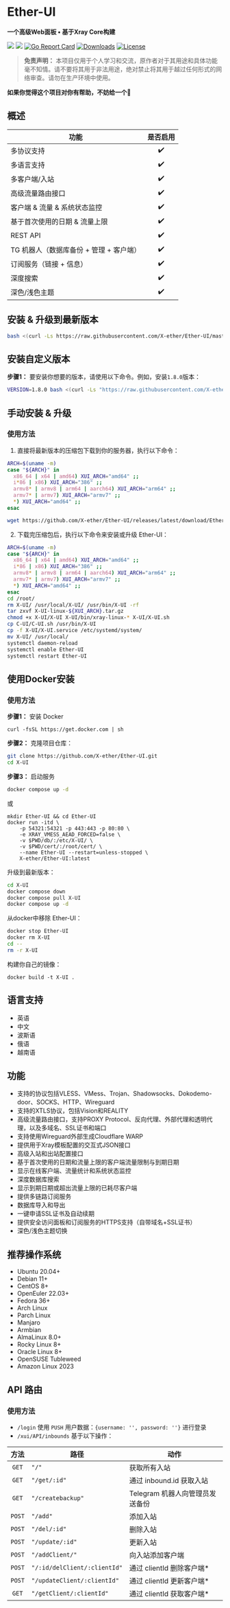 # Ether-UI
**一个高级Web面板 • 基于Xray Core构建**

![](https://img.shields.io/github/v/release/X-ether/Ether-UI.svg)
![](https://img.shields.io/docker/pulls/X-ether/Ether-UI.svg)
[![Go Report Card](https://goreportcard.com/badge/github.com/X-ether/Ether-UI)](https://goreportcard.com/report/github.com/X-ether/Ether-UI)
[![Downloads](https://img.shields.io/github/downloads/X-ether/Ether-UI/total.svg)](https://img.shields.io/github/downloads/X-ether/Ether-UI/total.svg)
[![License](https://img.shields.io/badge/license-GPL%20V3-blue.svg?longCache=true)](https://www.gnu.org/licenses/gpl-3.0.en.html)

> **免责声明：** 本项目仅用于个人学习和交流，原作者对于其用途和具体功能毫不知情。请不要将其用于非法用途，绝对禁止将其用于越过任何形式的网络审查。请勿在生产环境中使用。

**如果你觉得这个项目对你有帮助，不妨给一个**:star2:

## 概述
| 功能                                   |      是否启用       |
| -------------------------------------- | :----------------: |
| 多协议支持                             | :heavy_check_mark: |
| 多语言支持                             | :heavy_check_mark: |
| 多客户端/入站                          | :heavy_check_mark: |
| 高级流量路由接口                       | :heavy_check_mark: |
| 客户端 & 流量 & 系统状态监控           | :heavy_check_mark: |
| 基于首次使用的日期 & 流量上限          | :heavy_check_mark: |
| REST API                               | :heavy_check_mark: |
| TG 机器人（数据库备份 + 管理 + 客户端）| :heavy_check_mark: |
| 订阅服务（链接 + 信息）                | :heavy_check_mark: |
| 深度搜索                               | :heavy_check_mark: |
| 深色/浅色主题                          | :heavy_check_mark: |

## 安装 & 升级到最新版本

```sh
bash <(curl -Ls https://raw.githubusercontent.com/X-ether/Ether-UI/master/install.sh)
```

## 安装自定义版本

**步骤1：** 要安装你想要的版本，请使用以下命令。例如，安装`1.8.0`版本：

```sh
VERSION=1.8.0 bash <(curl -Ls "https://raw.githubusercontent.com/X-ether/Ether-UI/refs/tags/$VERSION/install.sh") $VERSION
```

## 手动安装 & 升级

### 使用方法

1. 直接将最新版本的压缩包下载到你的服务器，执行以下命令：

```sh
ARCH=$(uname -m)
case "${ARCH}" in
  x86_64 | x64 | amd64) XUI_ARCH="amd64" ;;
  i*86 | x86) XUI_ARCH="386" ;;
  armv8* | armv8 | arm64 | aarch64) XUI_ARCH="arm64" ;;
  armv7* | armv7) XUI_ARCH="armv7" ;;
  *) XUI_ARCH="amd64" ;;
esac

wget https://github.com/X-ether/Ether-UI/releases/latest/download/Ether-UI-linux-${XUI_ARCH}.tar.gz
```

2. 下载完压缩包后，执行以下命令来安装或升级 Ether-UI：

```sh
ARCH=$(uname -m)
case "${ARCH}" in
  x86_64 | x64 | amd64) XUI_ARCH="amd64" ;;
  i*86 | x86) XUI_ARCH="386" ;;
  armv8* | armv8 | arm64 | aarch64) XUI_ARCH="arm64" ;;
  armv7* | armv7) XUI_ARCH="armv7" ;;
  *) XUI_ARCH="amd64" ;;
esac
cd /root/
rm X-UI/ /usr/local/X-UI/ /usr/bin/X-UI -rf
tar zxvf X-UI-linux-${XUI_ARCH}.tar.gz
chmod +x X-UI/X-UI X-UI/bin/xray-linux-* X-UI/X-UI.sh
cp C-UI/C-UI.sh /usr/bin/X-UI
cp -f X-UI/X-UI.service /etc/systemd/system/
mv X-UI/ /usr/local/
systemctl daemon-reload
systemctl enable Ether-UI
systemctl restart Ether-UI
```

## 使用Docker安装

### 使用方法

**步骤1：** 安装 Docker

```shell
curl -fsSL https://get.docker.com | sh
```

**步骤2：** 克隆项目仓库：

```sh
git clone https://github.com/X-ether/Ether-UI.git
cd X-UI
```

**步骤3：** 启动服务

```sh
docker compose up -d
```

或

```shell
mkdir Ether-UI && cd Ether-UI
docker run -itd \
    -p 54321:54321 -p 443:443 -p 80:80 \
    -e XRAY_VMESS_AEAD_FORCED=false \
    -v $PWD/db/:/etc/X-UI/ \
    -v $PWD/cert/:/root/cert/ \
    --name Ether-UI --restart=unless-stopped \
    X-ether/Ether-UI:latest
```

升级到最新版本：

```sh
cd X-UI
docker compose down
docker compose pull X-UI
docker compose up -d
```

从docker中移除 Ether-UI：

```sh
docker stop Ether-UI
docker rm X-UI
cd --
rm -r X-UI
```

构建你自己的镜像：

```shell
docker build -t X-UI .
```

## 语言支持

- 英语
- 中文
- 波斯语
- 俄语
- 越南语

## 功能

- 支持的协议包括VLESS、VMess、Trojan、Shadowsocks、Dokodemo-door、SOCKS、HTTP、Wireguard
- 支持的XTLS协议，包括Vision和REALITY
- 高级流量路由接口，支持PROXY Protocol、反向代理、外部代理和透明代理，以及多域名、SSL证书和端口
- 支持使用Wireguard外部生成Cloudflare WARP
- 提供用于Xray模板配置的交互式JSON接口
- 高级入站和出站配置接口
- 基于首次使用的日期和流量上限的客户端流量限制与到期日期
- 显示在线客户端、流量统计和系统状态监控
- 深度数据库搜索
- 显示到期日期或超出流量上限的已耗尽客户端
- 提供多链路订阅服务
- 数据库导入和导出
- 一键申请SSL证书及自动续期
- 提供安全访问面板和订阅服务的HTTPS支持（自带域名+SSL证书）
- 深色/浅色主题切换

## 推荐操作系统

- Ubuntu 20.04+
- Debian 11+
- CentOS 8+
- OpenEuler 22.03+
- Fedora 36+
- Arch Linux
- Parch Linux
- Manjaro
- Armbian
- AlmaLinux 8.0+
- Rocky Linux 8+
- Oracle Linux 8+
- OpenSUSE Tubleweed
- Amazon Linux 2023

## API 路由

### 使用方法

- `/login` 使用 `PUSH` 用户数据：`{username: '', password: ''}` 进行登录
- `/xui/API/inbounds` 基于以下操作：

| 方法 | 路径                                 | 动作                                     |
| :--: | ------------------------------------ | ---------------------------------------- |
| `GET`  | `"/"`                              | 获取所有入站                            |
| `GET`  | `"/get/:id"`                       | 通过 inbound.id 获取入站                 |
| `GET`  | `"/createbackup"`                  | Telegram 机器人向管理员发送备份          |
| `POST` | `"/add"`                           | 添加入站                                |
| `POST` | `"/del/:id"`                       | 删除入站                                |
| `POST` | `"/update/:id"`                    | 更新入站                                |
| `POST` | `"/addClient/"`                    | 向入站添加客户端                        |
| `POST` | `"/:id/delClient/:clientId"`       | 通过 clientId 删除客户端\*              |
| `POST` | `"/updateClient/:clientId"`        | 通过 clientId 更新客户端\*              |
| `GET`  | `"/getClient/:clientId"`           | 通过 clientId 获取客户端\*              |

